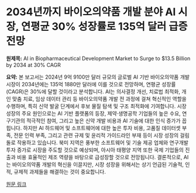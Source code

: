 # 2034년까지 바이오의약품 개발 분야 AI 시장, 연평균 30% 성장률로 135억 달러 급증 전망

**원제목:** AI in Biopharmaceutical Development Market to Surge to $13.5 Billion by 2034 at 30% CAGR

**요약:** 본 보고서는 2024년 9억 9100만 달러 규모의 글로벌 AI 기반 바이오의약품 개발 시장이 2034년에는 135억 1880만 달러에 이를 것으로 전망하며, 연평균 성장률(CAGR)은 30%에 달할 것이라고 분석합니다.  AI는 의사결정 개선, 치료법 최적화, 개인 맞춤 치료, 임상 데이터 관리 등 바이오의약품 개발 전 과정에 걸쳐 혁신적인 역할을 수행하며, 특히 신약 발굴 단계에서 후보 물질 탐색 및 구조 최적화에 기여합니다.  시장 성장의 주요 원인으로는 AI 기반 플랫폼의 등장, 제약·생명공학 기업들의 높은 수요, 연구기관의 적극적인 참여, 그리고 높은 신약 개발 비용과 AI 기술에 대한 인식 증가가 꼽힙니다.  하지만 AI 하드웨어 및 소프트웨어에 대한 높은 투자 비용, 고품질 데이터셋 부족, 전문 인력 부족, 그리고 관련 규제 및 윤리적 가이드라인 부재 등이 시장 성장의 걸림돌로 작용하고 있습니다.  북미 지역은 풍부한 소프트웨어 및 기술 제공 업체와 연구개발 투자 증가로 시장을 주도할 것으로 예상되며, 아시아 태평양 지역 또한 국제 기업들의 진출과 비용 효율적인 제조 역량을 바탕으로 급성장할 것으로 전망됩니다.  결론적으로, AI는 바이오의약품 개발의 혁신을 이끌지만, 시장 성장을 위해서는 상기 언급된 기술적, 인적, 규제적 과제들을 해결하는 것이 중요합니다.

[원문 링크](https://www.openpr.com/news/4111426/ai-in-biopharmaceutical-development-market-to-surge-to-13-5)
